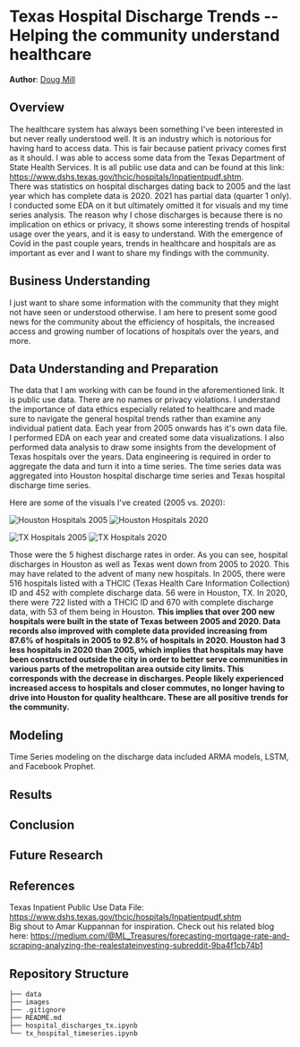 # Texas Hospital Discharge Trends -- Helping the community understand healthcare

**Author**: [Doug Mill](mailto:douglas_mill@live.com)

## Overview 

The healthcare system has always been something I've been interested in but never really understood well. It is an industry which is notorious for having hard to access data. This is fair because patient privacy comes first as it should. I was able to access some data from the Texas Department of State Health Services. It is all public use data and can be found at this link: https://www.dshs.texas.gov/thcic/hospitals/Inpatientpudf.shtm.
<br>
There was statistics on hospital discharges dating back to 2005 and the last year which has complete data is 2020. 2021 has partial data (quarter 1 only). I conducted some EDA on it but ultimately omitted it for visuals and my time series analysis. The reason why I chose discharges is because there is no implication on ethics or privacy, it shows some interesting trends of hospital usage over the years, and it is easy to understand. With the emergence of Covid in the past couple years, trends in healthcare and hospitals are as important as ever and I want to share my findings with the community.

## Business Understanding

I just want to share some information with the community that they might not have seen or understood otherwise. I am here to present some good news for the community about the efficiency of hospitals, the increased access and growing number of locations of hospitals over the years, and more. 

## Data Understanding and Preparation

The data that I am working with can be found in the aforementioned link. It is public use data. There are no names or privacy violations. I understand the importance of data ethics especially related to healthcare and made sure to navigate the general hospital trends rather than examine any individual patient data.
Each year from 2005 onwards has it's own data file. I performed EDA on each year and created some data visualizations. I also performed data analysis to draw some insights from the development of Texas hospitals over the years. Data engineering is required in order to aggregate the data and turn it into a time series. The time series data was aggregated into Houston hospital discharge time series and Texas hospital discharge time series.

Here are some of the visuals I've created (2005 vs. 2020):

![Houston Hospitals 2005](./images/htx_largest_05.png)
![Houston Hospitals 2020](./images/htx_largest_20.png)

![TX Hospitals 2005](./images/tx_largest_05.png)
![TX Hospitals 2020](./images/tx_largest_20.png)

Those were the 5 highest discharge rates in order. As you can see, hospital discharges in Houston as well as Texas went down from 2005 to 2020.
This may have related to the advent of many new hospitals. In 2005, there were 516 hospitals listed with a THCIC (Texas Health Care Information Collection) ID and 452 with complete discharge data. 56 were in Houston, TX. In 2020, there were 722 listed with a THCIC ID and 670 with complete discharge data, with 53 of them being in Houston. 
**This implies that over 200 new hospitals were built in the state of Texas between 2005 and 2020. Data records also improved with complete data provided increasing from 87.6% of hospitals in 2005 to 92.8% of hospitals in 2020. Houston had 3 less hospitals in 2020 than 2005, which implies that hospitals may have been constructed outside the city in order to better serve communities in various parts of the metropolitan area outside city limits. This corresponds with the decrease in discharges. People likely experienced increased access to hospitals and closer commutes, no longer having to drive into Houston for quality healthcare. These are all positive trends for the community.**


## Modeling

Time Series modeling on the discharge data included ARMA models, LSTM, and Facebook Prophet.

## Results

## Conclusion

## Future Research

## References

Texas Inpatient Public Use Data File: https://www.dshs.texas.gov/thcic/hospitals/Inpatientpudf.shtm <br>
Big shout to Amar Kuppannan for inspiration. Check out his related blog here: https://medium.com/@ML_Treasures/forecasting-mortgage-rate-and-scraping-analyzing-the-realestateinvesting-subreddit-9ba4f1cb74b1

## Repository Structure

```
├── data
├── images
├── .gitignore
├── README.md
├── hospital_discharges_tx.ipynb
└── tx_hospital_timeseries.ipynb
